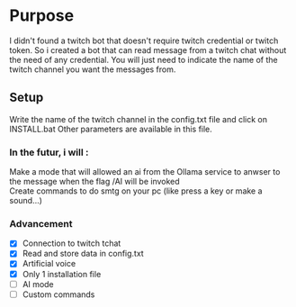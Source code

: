 # Purpose
I didn't found a twitch bot that doesn't require twitch credential or twitch token. 
So i created a bot that can read message from a twitch chat without the need of any credential.
You will just need to indicate the name of the twitch channel you want the messages from.   
 

## Setup
Write the name of the twitch channel in the config.txt file and click on INSTALL.bat
Other parameters are available in this file. 

### In the futur, i will :
Make a mode that will allowed an ai from the Ollama service to anwser to the message when the flag /AI will be invoked   
Create commands to do smtg on your pc (like press a key or make a sound...)    
    
### Advancement
- [x] Connection to twitch tchat
- [x] Read and store data in config.txt
- [x] Artificial voice
- [x] Only 1 installation file 
- [ ] AI mode 
- [ ] Custom commands